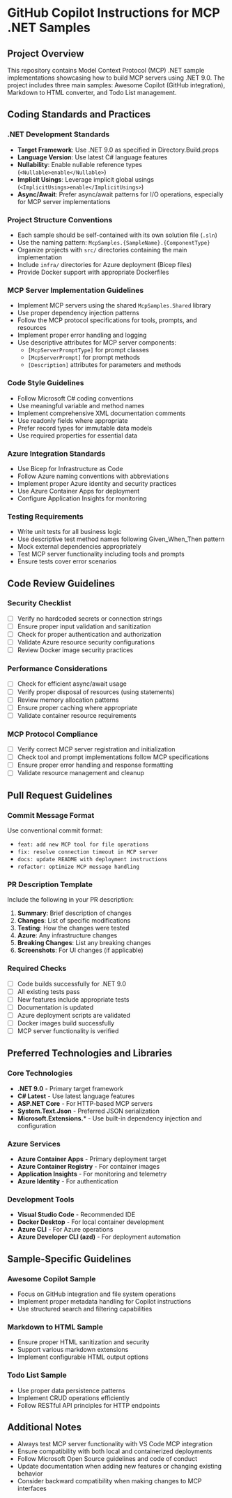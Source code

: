 # GitHub Copilot Instructions for MCP .NET Samples

## Project Overview

This repository contains Model Context Protocol (MCP) .NET sample implementations showcasing how to build MCP servers using .NET 9.0. The project includes three main samples: Awesome Copilot (GitHub integration), Markdown to HTML converter, and Todo List management.

## Coding Standards and Practices

### .NET Development Standards
- **Target Framework**: Use .NET 9.0 as specified in Directory.Build.props
- **Language Version**: Use latest C# language features
- **Nullability**: Enable nullable reference types (`<Nullable>enable</Nullable>`)
- **Implicit Usings**: Leverage implicit global usings (`<ImplicitUsings>enable</ImplicitUsings>`)
- **Async/Await**: Prefer async/await patterns for I/O operations, especially for MCP server implementations

### Project Structure Conventions
- Each sample should be self-contained with its own solution file (`.sln`)
- Use the naming pattern: `McpSamples.{SampleName}.{ComponentType}`
- Organize projects with `src/` directories containing the main implementation
- Include `infra/` directories for Azure deployment (Bicep files)
- Provide Docker support with appropriate Dockerfiles

### MCP Server Implementation Guidelines
- Implement MCP servers using the shared `McpSamples.Shared` library
- Use proper dependency injection patterns
- Follow the MCP protocol specifications for tools, prompts, and resources
- Implement proper error handling and logging
- Use descriptive attributes for MCP server components:
  - `[McpServerPromptType]` for prompt classes
  - `[McpServerPrompt]` for prompt methods
  - `[Description]` attributes for parameters and methods

### Code Style Guidelines
- Follow Microsoft C# coding conventions
- Use meaningful variable and method names
- Implement comprehensive XML documentation comments
- Use readonly fields where appropriate
- Prefer record types for immutable data models
- Use required properties for essential data

### Azure Integration Standards
- Use Bicep for Infrastructure as Code
- Follow Azure naming conventions with abbreviations
- Implement proper Azure identity and security practices
- Use Azure Container Apps for deployment
- Configure Application Insights for monitoring

### Testing Requirements
- Write unit tests for all business logic
- Use descriptive test method names following Given_When_Then pattern
- Mock external dependencies appropriately
- Test MCP server functionality including tools and prompts
- Ensure tests cover error scenarios

## Code Review Guidelines

### Security Checklist
- [ ] Verify no hardcoded secrets or connection strings
- [ ] Ensure proper input validation and sanitization
- [ ] Check for proper authentication and authorization
- [ ] Validate Azure resource security configurations
- [ ] Review Docker image security practices

### Performance Considerations
- [ ] Check for efficient async/await usage
- [ ] Verify proper disposal of resources (using statements)
- [ ] Review memory allocation patterns
- [ ] Ensure proper caching where appropriate
- [ ] Validate container resource requirements

### MCP Protocol Compliance
- [ ] Verify correct MCP server registration and initialization
- [ ] Check tool and prompt implementations follow MCP specifications
- [ ] Ensure proper error handling and response formatting
- [ ] Validate resource management and cleanup

## Pull Request Guidelines

### Commit Message Format
Use conventional commit format:
- `feat: add new MCP tool for file operations`
- `fix: resolve connection timeout in MCP server`
- `docs: update README with deployment instructions`
- `refactor: optimize MCP message handling`

### PR Description Template
Include the following in your PR description:
1. **Summary**: Brief description of changes
2. **Changes**: List of specific modifications
3. **Testing**: How the changes were tested
4. **Azure**: Any infrastructure changes
5. **Breaking Changes**: List any breaking changes
6. **Screenshots**: For UI changes (if applicable)

### Required Checks
- [ ] Code builds successfully for .NET 9.0
- [ ] All existing tests pass
- [ ] New features include appropriate tests
- [ ] Documentation is updated
- [ ] Azure deployment scripts are validated
- [ ] Docker images build successfully
- [ ] MCP server functionality is verified

## Preferred Technologies and Libraries

### Core Technologies
- **.NET 9.0** - Primary target framework
- **C# Latest** - Use latest language features
- **ASP.NET Core** - For HTTP-based MCP servers
- **System.Text.Json** - Preferred JSON serialization
- **Microsoft.Extensions.*** - Use built-in dependency injection and configuration

### Azure Services
- **Azure Container Apps** - Primary deployment target
- **Azure Container Registry** - For container images
- **Application Insights** - For monitoring and telemetry
- **Azure Identity** - For authentication

### Development Tools
- **Visual Studio Code** - Recommended IDE
- **Docker Desktop** - For local container development
- **Azure CLI** - For Azure operations
- **Azure Developer CLI (azd)** - For deployment automation

## Sample-Specific Guidelines

### Awesome Copilot Sample
- Focus on GitHub integration and file system operations
- Implement proper metadata handling for Copilot instructions
- Use structured search and filtering capabilities

### Markdown to HTML Sample
- Ensure proper HTML sanitization and security
- Support various markdown extensions
- Implement configurable HTML output options

### Todo List Sample
- Use proper data persistence patterns
- Implement CRUD operations efficiently
- Follow RESTful API principles for HTTP endpoints

## Additional Notes

- Always test MCP server functionality with VS Code MCP integration
- Ensure compatibility with both local and containerized deployments
- Follow Microsoft Open Source guidelines and code of conduct
- Update documentation when adding new features or changing existing behavior
- Consider backward compatibility when making changes to MCP interfaces